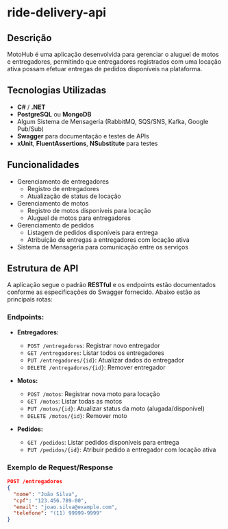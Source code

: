 # ride-delivery-api

## Descrição

MotoHub é uma aplicação desenvolvida para gerenciar o aluguel de motos e entregadores, permitindo que entregadores registrados com uma locação ativa possam efetuar entregas de pedidos disponíveis na plataforma.

## Tecnologias Utilizadas

- **C#** / **.NET**
- **PostgreSQL** ou **MongoDB**
- Algum Sistema de Mensageria (RabbitMQ, SQS/SNS, Kafka, Google Pub/Sub)
- **Swagger** para documentação e testes de APIs
- **xUnit**, **FluentAssertions**, **NSubstitute** para testes

## Funcionalidades

- Gerenciamento de entregadores
  - Registro de entregadores
  - Atualização de status de locação
- Gerenciamento de motos
  - Registro de motos disponíveis para locação
  - Aluguel de motos para entregadores
- Gerenciamento de pedidos
  - Listagem de pedidos disponíveis para entrega
  - Atribuição de entregas a entregadores com locação ativa
- Sistema de Mensageria para comunicação entre os serviços

## Estrutura de API

A aplicação segue o padrão **RESTful** e os endpoints estão documentados conforme as especificações do Swagger fornecido. Abaixo estão as principais rotas:

### Endpoints:

- **Entregadores:**
  - `POST /entregadores`: Registrar novo entregador
  - `GET /entregadores`: Listar todos os entregadores
  - `PUT /entregadores/{id}`: Atualizar dados do entregador
  - `DELETE /entregadores/{id}`: Remover entregador

- **Motos:**
  - `POST /motos`: Registrar nova moto para locação
  - `GET /motos`: Listar todas as motos
  - `PUT /motos/{id}`: Atualizar status da moto (alugada/disponível)
  - `DELETE /motos/{id}`: Remover moto

- **Pedidos:**
  - `GET /pedidos`: Listar pedidos disponíveis para entrega
  - `PUT /pedidos/{id}`: Atribuir pedido a entregador com locação ativa

### Exemplo de Request/Response

```json
POST /entregadores
{
  "nome": "João Silva",
  "cpf": "123.456.789-00",
  "email": "joao.silva@example.com",
  "telefone": "(11) 99999-9999"
}
